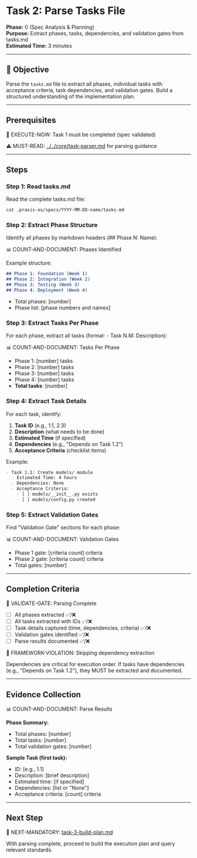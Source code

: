# Task 2: Parse Tasks File

**Phase:** 0 (Spec Analysis & Planning)  
**Purpose:** Extract phases, tasks, dependencies, and validation gates from tasks.md  
**Estimated Time:** 3 minutes

---

## 🎯 Objective

Parse the `tasks.md` file to extract all phases, individual tasks with acceptance criteria, task dependencies, and validation gates. Build a structured understanding of the implementation plan.

---

## Prerequisites

🛑 EXECUTE-NOW: Task 1 must be completed (spec validated)

⚠️ MUST-READ: [../../core/task-parser.md](../../core/task-parser.md) for parsing guidance

---

## Steps

### Step 1: Read tasks.md

Read the complete tasks.md file:

```bash
cat .praxis-os/specs/YYYY-MM-DD-name/tasks.md
```

### Step 2: Extract Phase Structure

Identify all phases by markdown headers (## Phase N: Name):

📊 COUNT-AND-DOCUMENT: Phases Identified

Example structure:
```markdown
## Phase 1: Foundation (Week 1)
## Phase 2: Integration (Week 2)  
## Phase 3: Testing (Week 3)
## Phase 4: Deployment (Week 4)
```

- Total phases: [number]
- Phase list: [phase numbers and names]

### Step 3: Extract Tasks Per Phase

For each phase, extract all tasks (format: - Task N.M: Description):

📊 COUNT-AND-DOCUMENT: Tasks Per Phase

- Phase 1: [number] tasks
- Phase 2: [number] tasks
- Phase 3: [number] tasks
- Phase 4: [number] tasks
- **Total tasks**: [number]

### Step 4: Extract Task Details

For each task, identify:
1. **Task ID** (e.g., 1.1, 2.3)
2. **Description** (what needs to be done)
3. **Estimated Time** (if specified)
4. **Dependencies** (e.g., "Depends on Task 1.2")
5. **Acceptance Criteria** (checklist items)

Example:
```markdown
- Task 1.1: Create models/ module
  - Estimated Time: 4 hours
  - Dependencies: None
  - Acceptance Criteria:
    - [ ] models/__init__.py exists
    - [ ] models/config.py created
```

### Step 5: Extract Validation Gates

Find "Validation Gate" sections for each phase:

📊 COUNT-AND-DOCUMENT: Validation Gates

- Phase 1 gate: [criteria count] criteria
- Phase 2 gate: [criteria count] criteria
- Total gates: [number]

---

## Completion Criteria

🛑 VALIDATE-GATE: Parsing Complete

- [ ] All phases extracted ✅/❌
- [ ] All tasks extracted with IDs ✅/❌
- [ ] Task details captured (time, dependencies, criteria) ✅/❌
- [ ] Validation gates identified ✅/❌
- [ ] Parse results documented ✅/❌

🚨 FRAMEWORK-VIOLATION: Skipping dependency extraction

Dependencies are critical for execution order. If tasks have dependencies (e.g., "Depends on Task 1.2"), they MUST be extracted and documented.

---

## Evidence Collection

📊 COUNT-AND-DOCUMENT: Parse Results

**Phase Summary:**
- Total phases: [number]
- Total tasks: [number]
- Total validation gates: [number]

**Sample Task (first task):**
- ID: [e.g., 1.1]
- Description: [brief description]
- Estimated time: [if specified]
- Dependencies: [list or "None"]
- Acceptance criteria: [count] criteria

---

## Next Step

🎯 NEXT-MANDATORY: [task-3-build-plan.md](task-3-build-plan.md)

With parsing complete, proceed to build the execution plan and query relevant standards.

